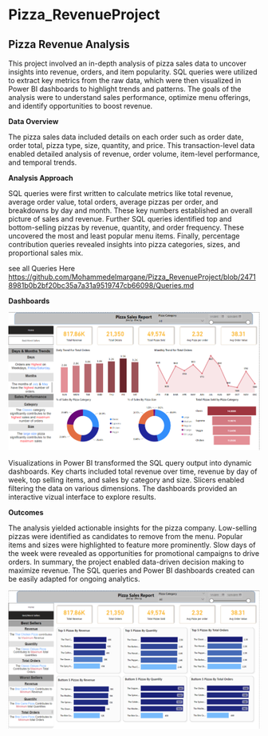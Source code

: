 # Pizza_RevenueProject

## Pizza Revenue Analysis
This project involved an in-depth analysis of pizza sales data to uncover insights into revenue, orders, and item popularity. SQL queries were utilized to extract key metrics from the raw data, which were then visualized in Power BI dashboards to highlight trends and patterns. The goals of the analysis were to understand sales performance, optimize menu offerings, and identify opportunities to boost revenue.

**Data Overview**

The pizza sales data included details on each order such as order date, order total, pizza type, size, quantity, and price. This transaction-level data enabled detailed analysis of revenue, order volume, item-level performance, and temporal trends.

**Analysis Approach**

SQL queries were first written to calculate metrics like total revenue, average order value, total orders, average pizzas per order, and breakdowns by day and month. These key numbers established an overall picture of sales and revenue. Further SQL queries identified top and bottom-selling pizzas by revenue, quantity, and order frequency. These uncovered the most and least popular menu items. Finally, percentage contribution queries revealed insights into pizza categories, sizes, and proportional sales mix.

see all Queries Here https://github.com/Mohammedelmargane/Pizza_RevenueProject/blob/24718981b0b2bf20bc35a7a31a9519747cb66098/Queries.md


**Dashboards**

![alt text](https://github.com/Mohammedelmargane/Pizza_RevenueProject/blob/785f840eee1f34d78cbd6a44e885efc8a6dc696b/Images/Screenshot%202023-09-30%20195100.png)

Visualizations in Power BI transformed the SQL query output into dynamic dashboards. Key charts included total revenue over time, revenue by day of week, top selling items, and sales by category and size. Slicers enabled filtering the data on various dimensions. The dashboards provided an interactive vizual interface to explore results.

**Outcomes**

The analysis yielded actionable insights for the pizza company. Low-selling pizzas were identified as candidates to remove from the menu. Popular items and sizes were highlighted to feature more prominently. Slow days of the week were revealed as opportunities for promotional campaigns to drive orders. In summary, the project enabled data-driven decision making to maximize revenue. The SQL queries and Power BI dashboards created can be easily adapted for ongoing analytics.

![](https://github.com/Mohammedelmargane/Pizza_RevenueProject/blob/785f840eee1f34d78cbd6a44e885efc8a6dc696b/Images/Screenshot%202023-09-30%20195633.png)


